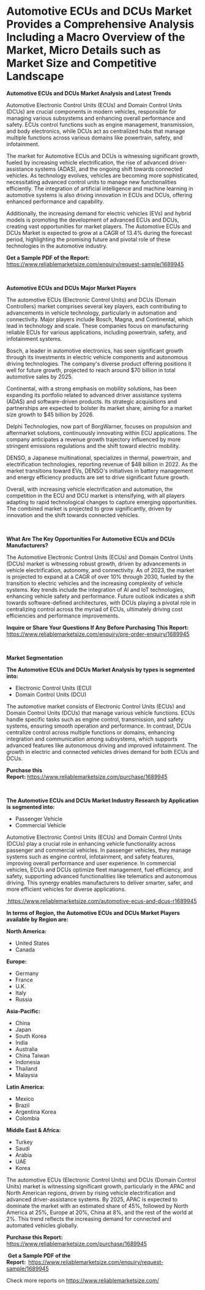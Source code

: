 <p><h1>Automotive ECUs and DCUs Market Provides a Comprehensive Analysis Including a Macro Overview of the Market, Micro Details such as Market Size and Competitive Landscape</h1></p><p><strong>Automotive ECUs and DCUs Market Analysis and Latest Trends</strong></p>
<p><p>Automotive Electronic Control Units (ECUs) and Domain Control Units (DCUs) are crucial components in modern vehicles, responsible for managing various subsystems and enhancing overall performance and safety. ECUs control functions such as engine management, transmission, and body electronics, while DCUs act as centralized hubs that manage multiple functions across various domains like powertrain, safety, and infotainment. </p><p>The market for Automotive ECUs and DCUs is witnessing significant growth, fueled by increasing vehicle electrification, the rise of advanced driver-assistance systems (ADAS), and the ongoing shift towards connected vehicles. As technology evolves, vehicles are becoming more sophisticated, necessitating advanced control units to manage new functionalities efficiently. The integration of artificial intelligence and machine learning in automotive systems is also driving innovation in ECUs and DCUs, offering enhanced performance and capability.</p><p>Additionally, the increasing demand for electric vehicles (EVs) and hybrid models is promoting the development of advanced ECUs and DCUs, creating vast opportunities for market players. The Automotive ECUs and DCUs Market is expected to grow at a CAGR of 13.4% during the forecast period, highlighting the promising future and pivotal role of these technologies in the automotive industry.</p></p>
<p><strong>Get a Sample PDF of the Report:&nbsp;</strong> <a href="https://www.reliablemarketsize.com/enquiry/request-sample/1689945?utm_campaign=3172&utm_medium=2&utm_source=Github&utm_content=ia&utm_term=26032025&utm_id=automotive-ecus-and-dcus">https://www.reliablemarketsize.com/enquiry/request-sample/1689945</a></p>
<p>&nbsp;</p>
<p><strong>Automotive ECUs and DCUs Major Market Players</strong></p>
<p><p>The automotive ECUs (Electronic Control Units) and DCUs (Domain Controllers) market comprises several key players, each contributing to advancements in vehicle technology, particularly in automation and connectivity. Major players include Bosch, Magna, and Continental, which lead in technology and scale. These companies focus on manufacturing reliable ECUs for various applications, including powertrain, safety, and infotainment systems.</p><p>Bosch, a leader in automotive electronics, has seen significant growth through its investments in electric vehicle components and autonomous driving technologies. The company's diverse product offering positions it well for future growth, projected to reach around $70 billion in total automotive sales by 2025.</p><p>Continental, with a strong emphasis on mobility solutions, has been expanding its portfolio related to advanced driver assistance systems (ADAS) and software-driven products. Its strategic acquisitions and partnerships are expected to bolster its market share, aiming for a market size growth to $45 billion by 2026.</p><p>Delphi Technologies, now part of BorgWarner, focuses on propulsion and aftermarket solutions, continuously innovating within ECU applications. The company anticipates a revenue growth trajectory influenced by more stringent emissions regulations and the shift toward electric mobility.</p><p>DENSO, a Japanese multinational, specializes in thermal, powertrain, and electrification technologies, reporting revenue of $48 billion in 2022. As the market transitions toward EVs, DENSO's initiatives in battery management and energy efficiency products are set to drive significant future growth.</p><p>Overall, with increasing vehicle electrification and automation, the competition in the ECU and DCU market is intensifying, with all players adapting to rapid technological changes to capture emerging opportunities. The combined market is projected to grow significantly, driven by innovation and the shift towards connected vehicles.</p></p>
<p>&nbsp;</p>
<p><strong>What Are The Key Opportunities For Automotive ECUs and DCUs Manufacturers?</strong></p>
<p><p>The Automotive Electronic Control Units (ECUs) and Domain Control Units (DCUs) market is witnessing robust growth, driven by advancements in vehicle electrification, autonomy, and connectivity. As of 2023, the market is projected to expand at a CAGR of over 10% through 2030, fueled by the transition to electric vehicles and the increasing complexity of vehicle systems. Key trends include the integration of AI and IoT technologies, enhancing vehicle safety and performance. Future outlook indicates a shift towards software-defined architectures, with DCUs playing a pivotal role in centralizing control across the myriad of ECUs, ultimately driving cost efficiencies and performance improvements.</p></p>
<p><strong>Inquire or Share Your Questions If Any Before Purchasing This Report:</strong> <a href="https://www.reliablemarketsize.com/enquiry/pre-order-enquiry/1689945?utm_campaign=3172&utm_medium=2&utm_source=Github&utm_content=ia&utm_term=26032025&utm_id=automotive-ecus-and-dcus">https://www.reliablemarketsize.com/enquiry/pre-order-enquiry/1689945</a></p>
<p>&nbsp;</p>
<p><strong>Market Segmentation</strong></p>
<p><strong>The Automotive ECUs and DCUs Market Analysis by types is segmented into:</strong></p>
<p><ul><li>Electronic Control Units (ECU)</li><li>Domain Control Units (DCU)</li></ul></p>
<p><p>The automotive market consists of Electronic Control Units (ECUs) and Domain Control Units (DCUs) that manage various vehicle functions. ECUs handle specific tasks such as engine control, transmission, and safety systems, ensuring smooth operation and performance. In contrast, DCUs centralize control across multiple functions or domains, enhancing integration and communication among subsystems, which supports advanced features like autonomous driving and improved infotainment. The growth in electric and connected vehicles drives demand for both ECUs and DCUs.</p></p>
<p><strong>Purchase this Report:&nbsp;</strong><a href="https://www.reliablemarketsize.com/purchase/1689945?utm_campaign=3172&utm_medium=2&utm_source=Github&utm_content=ia&utm_term=26032025&utm_id=automotive-ecus-and-dcus">https://www.reliablemarketsize.com/purchase/1689945</a></p>
<p>&nbsp;</p>
<p><strong>The Automotive ECUs and DCUs Market Industry Research by Application is segmented into:</strong></p>
<p><ul><li>Passenger Vehicle</li><li>Commercial Vehicle</li></ul></p>
<p><p>Automotive Electronic Control Units (ECUs) and Domain Control Units (DCUs) play a crucial role in enhancing vehicle functionality across passenger and commercial vehicles. In passenger vehicles, they manage systems such as engine control, infotainment, and safety features, improving overall performance and user experience. In commercial vehicles, ECUs and DCUs optimize fleet management, fuel efficiency, and safety, supporting advanced functionalities like telematics and autonomous driving. This synergy enables manufacturers to deliver smarter, safer, and more efficient vehicles for diverse applications.</p></p>
<p><a href="https://www.reliablemarketsize.com/automotive-ecus-and-dcus-r1689945?utm_campaign=3172&utm_medium=2&utm_source=Github&utm_content=ia&utm_term=26032025&utm_id=automotive-ecus-and-dcus">&nbsp;https://www.reliablemarketsize.com/automotive-ecus-and-dcus-r1689945</a></p>
<p><strong>In terms of Region, the Automotive ECUs and DCUs Market Players available by Region are:</strong></p>
<p>
    <p> <strong> North America: </strong>
        <ul>
            <li>United States</li>
            <li>Canada</li>
        </ul>
        </p> 
    <p> <strong> Europe: </strong>
        <ul>
            <li>Germany</li>
            <li>France</li>
            <li>U.K.</li>
            <li>Italy</li>
            <li>Russia</li>
        </ul>
        </p> 
    <p> <strong> Asia-Pacific: </strong>
        <ul>
            <li>China</li>
            <li>Japan</li>
            <li>South Korea</li>
            <li>India</li>
            <li>Australia</li>
            <li>China Taiwan</li>
            <li>Indonesia</li>
            <li>Thailand</li>
            <li>Malaysia</li>
        </ul>
        </p> 
    <p> <strong> Latin America: </strong>
        <ul>
            <li>Mexico</li>
            <li>Brazil</li>
            <li>Argentina Korea</li>
            <li>Colombia</li>
        </ul>
        </p> 
    <p> <strong> Middle East & Africa: </strong>
        <ul>
            <li>Turkey</li>
            <li>Saudi</li>
            <li>Arabia</li>
            <li>UAE</li>
            <li>Korea</li>
        </ul>
    </p>
    </p>
<p><p>The automotive ECUs (Electronic Control Units) and DCUs (Domain Control Units) market is witnessing significant growth, particularly in the APAC and North American regions, driven by rising vehicle electrification and advanced driver-assistance systems. By 2025, APAC is expected to dominate the market with an estimated share of 45%, followed by North America at 25%, Europe at 20%, China at 8%, and the rest of the world at 2%. This trend reflects the increasing demand for connected and automated vehicles globally.</p></p>
<p><strong>Purchase this Report: </strong><a href="https://www.reliablemarketsize.com/purchase/1689945?utm_campaign=3172&utm_medium=2&utm_source=Github&utm_content=ia&utm_term=26032025&utm_id=automotive-ecus-and-dcus">https://www.reliablemarketsize.com/purchase/1689945</a></p>
<p>&nbsp;<strong>Get a Sample PDF of the Report:&nbsp;&nbsp;</strong><a href="https://www.reliablemarketsize.com/enquiry/request-sample/1689945?utm_campaign=3172&utm_medium=2&utm_source=Github&utm_content=ia&utm_term=26032025&utm_id=automotive-ecus-and-dcus">https://www.reliablemarketsize.com/enquiry/request-sample/1689945</a></p>
<p><strong></strong></p>
<p>Check more reports on <a href="https://www.reliablemarketsize.com/?utm_campaign=3172&utm_medium=2&utm_source=Github&utm_content=ia&utm_term=26032025&utm_id=automotive-ecus-and-dcus">https://www.reliablemarketsize.com/</a></p>